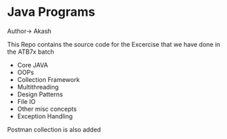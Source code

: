 # Java Programs

Author-> Akash

This Repo contains the source code for the Excercise that we have done in the ATB7x batch

- Core JAVA
- OOPs
- Collection Framework
- Multithreading
- Design Patterns
- File IO
- Other misc concepts
- Exception Handling


Postman collection is also added

